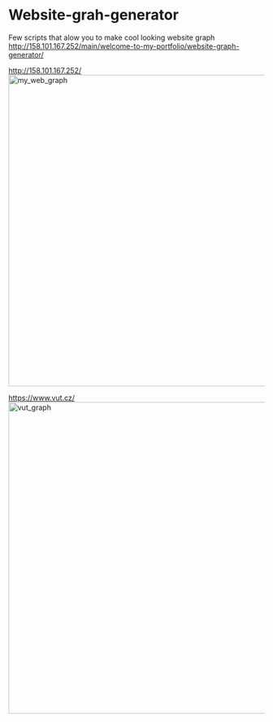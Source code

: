 # Website-grah-generator
Few scripts that alow you to make cool looking website graph
http://158.101.167.252/main/welcome-to-my-portfolio/website-graph-generator/

http://158.101.167.252/
<img width="633" height="613" alt="my_web_graph" src="https://github.com/user-attachments/assets/6e3ffa4d-cee4-4226-9a44-75f8d9b527fc" />


https://www.vut.cz/
<img width="630" height="613" alt="vut_graph" src="https://github.com/user-attachments/assets/30dd0ad7-e70e-4632-8f9d-95665530029e" />
